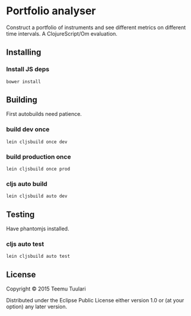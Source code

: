 # Portfolio analyser

Construct a portfolio of instruments and see different metrics on different time intervals.
A ClojureScript/Om evaluation.

## Installing

### Install JS deps

```bower install```

## Building

First autobuilds need patience.

### build dev once
```lein cljsbuild once dev```

### build production once
```lein cljsbuild once prod```

### cljs auto build

```lein cljsbuild auto dev```

## Testing

Have phantomjs installed.

### cljs auto test

```lein cljsbuild auto test```

## License

Copyright © 2015 Teemu Tuulari

Distributed under the Eclipse Public License either version 1.0 or (at
your option) any later version.
